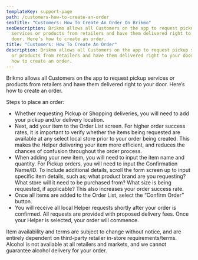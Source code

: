 ```yaml
---
templateKey: support-page
path: /customers-how-to-create-an-order
seoTitle: "Customers: How To Create An Order On Brikmo"
seoDescription: Brikmo allows all Customers on the app to request pickup
  services or products from retailers and have them delivered right to your
  door. Here’s how to create an order.
title: "Customers: How To Create An Order"
description: Brikmo allows all Customers on the app to request pickup services
  or products from retailers and have them delivered right to your door. Here’s
  how to create an order.
---
```

Brikmo allows all Customers on the app to request pickup services or products from retailers and have them delivered right to your door. Here’s how to create an order.

Steps to place an order:

* Whether requesting Pickup or Shopping deliveries, you will need to add your pickup and/or delivery location.
* Next, add your item to the Order List screen. For higher order success rates, it is important to verify whether the items being requested are available at any select local store prior to your order being created. This makes the Helper delivering your item more efficient, and reduces the chances of confusion throughout the order process.
* When adding your new item, you will need to input the item name and quantity. For Pickup orders, you will need to input the Confirmation Name/ID. To include additional details, scroll the form screen up to input specific item details, such as; what product brand are you requesting? What store will it need to be purchased from? What size is being requested, if applicable? This also increases your order success rate.
* Once all items are added to the Order List, select the “Confirm Order” button.
* You will receive all local Helper requests shortly after your order is confirmed. All requests are provided with proposed delivery fees. Once your Helper is selected, your order will commence.



Item availability and terms are subject to change without notice, and are entirely dependent on third-party retailer in-store requirements/terms. Alcohol is not available at all retailers and markets, and we cannot guarantee alcohol delivery for your order.
